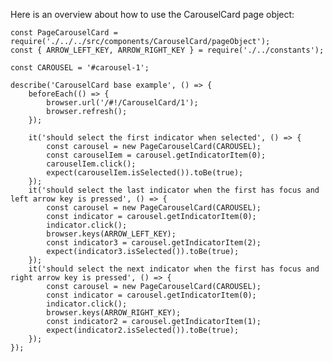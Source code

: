 Here is an overview about how to use the CarouselCard page object:

    const PageCarouselCard = require('./../../src/components/CarouselCard/pageObject');
    const { ARROW_LEFT_KEY, ARROW_RIGHT_KEY } = require('./../constants');

    const CAROUSEL = '#carousel-1';

    describe('CarouselCard base example', () => {
        beforeEach(() => {
            browser.url('/#!/CarouselCard/1');
            browser.refresh();
        });

        it('should select the first indicator when selected', () => {
            const carousel = new PageCarouselCard(CAROUSEL);
            const carouselIem = carousel.getIndicatorItem(0);
            carouselIem.click();
            expect(carouselIem.isSelected()).toBe(true);
        });
        it('should select the last indicator when the first has focus and left arrow key is pressed', () => {
            const carousel = new PageCarouselCard(CAROUSEL);
            const indicator = carousel.getIndicatorItem(0);
            indicator.click();
            browser.keys(ARROW_LEFT_KEY);
            const indicator3 = carousel.getIndicatorItem(2);
            expect(indicator3.isSelected()).toBe(true);
        });
        it('should select the next indicator when the first has focus and right arrow key is pressed', () => {
            const carousel = new PageCarouselCard(CAROUSEL);
            const indicator = carousel.getIndicatorItem(0);
            indicator.click();
            browser.keys(ARROW_RIGHT_KEY);
            const indicator2 = carousel.getIndicatorItem(1);
            expect(indicator2.isSelected()).toBe(true);
        });
    });
